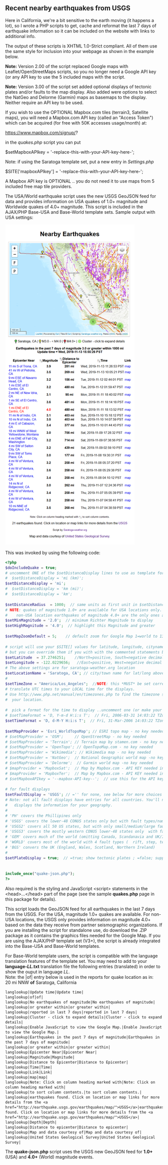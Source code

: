 ## Recent nearby earthquakes from USGS

Here in California, we're a bit sensitive to the earth moving (it happens a lot), so I wrote a PHP scripts to get, cache and reformat the last 7 days of earthquake information so it can be included on the website with links to additional info.  

The output of these scripts is XHTML 1.0-Strict compliant. All of them use the same style for inclusion into your webpage as shown in the example below.

**Note:** Version 2.00 of the script replaced Google maps with Leaflet/OpenStreetMaps scripts, so you no longer need a Google API key (or any API key to use the 5 included maps with the script.

**Note:** Version 3.00 of the script set added optional displays of tectonic plates and/or faults to the map display. Also added were options to select the NatGeo and Delorme (Garmin) maps as basemaps to the display.  Neither require an API key to be used.

If you wish to use the OPTIONAL Mapbox.com tiles (terrain3, Satellite maps), you will need a Mapbox.com API key (called an "Access Token") which can be acquired (for free with 50K accesses usage/month) at:

https://www.mapbox.com/signup/?

in the _quakes.php_ script you can put

$setMapboxAPIkey = '-replace-this-with-your-API-key-here-';

Note: if using the Saratoga template set, put a new entry in _Settings.php_

$SITE['mapboxAPIkey'] = '-replace-this-with-your-API-key-here-';

A Mapbox API key is OPTIONAL .. you do not need it to use maps from 5 included free map tile providers.

The USA/World earthquake script uses the new USGS GeoJSON feed for data and provides information on USA quakes of 1.0+ magnitude and Worldwide quakes of 4.0+ magnitude. This script is included in the AJAX/PHP Base-USA and Base-World template sets. Sample output with USA settings:

<img src="./sample-output.png" alt="sample output">

This was invoked by using the following code:
```php
<?php
$doIncludeQuake = true;
# uncomment ONE of the $setDistanceDisplay lines to use as template for distance displays  
#  $setDistanceDisplay = 'mi (km)';
$setDistanceDisplay = 'mi';
#  $setDistanceDisplay = 'km (mi)';
#  $setDistanceDisplay = 'km';

$setDistanceRadius  = 1000;  // same units as first unit in $setDistanceDisplay
# NOTE: quakes of magnitude 1.0+ are available for USA locations only.
#    non-USA location earthquakes of magnitude 4.0+ are the only ones available from the USGS
$setMinMagnitude = '2.0';  // minimum Richter Magnitude to display
$setHighMagnitude = '4.0';  // highlight this Magnitude and greater

$setMapZoomDefault = 5;    // default zoom for Google Map 1=world to 13=street

# script will use your $SITE[] values for latitude, longitude, cityname, timezone and time display format
# but you can override them if you with with the commented statements below:
$setLatitude  = 37.2746251;    //North=positive, South=negative decimal degrees
$setLongitude = -122.0229656;   //East=positive, West=negative decimal degrees
# The above settings are for saratoga-weather.org location
$setLocationName = 'Saratoga, CA'; // city/town name for lat/long above
#
$setTimeZone = "America/Los_Angeles";  //NOTE: this *MUST* be set correctly to
# translate UTC times to your LOCAL time for the displays.
# Use http://www.php.net/manual/en/timezones.php to find the timezone suitable for
#  your location.

#  pick a format for the time to display ..uncomment one (or make your own)
# $setTimeFormat = 'D, Y-m-d H:i:s T';  // Fri, 2006-03-31 14:03:22 TZone
$setTimeFormat = 'D, d-M-Y H:i:s T';  // Fri, 31-Mar-2006 14:03:22 TZone

$setMapProvider = 'Esri_WorldTopoMap'; // ESRI topo map - no key needed
# $setMapProvider = 'OSM';     // OpenStreetMap - no key needed
# $setMapProvider = 'Terrain'; // Terrain map by stamen.com - no key needed
# $setMapProvider = 'OpenTopo'; // OpenTopoMap.com - no key needed
# $setMapProvider = 'Wikimedia'; // Wikimedia map - no key needed
# $setMapProvider = 'NatGeo';  // National Geographic world map -no key needed  
# $setMapProvider = 'Delorme';  // Garmin world map -no key needed  
# $mapProvider = 'MapboxSat';  // Map by Mapbox.com - API KEY needed in $setMapboxAPIkey
# $mapProvider = 'MapboxTer';  // Map by Mapbox.com - API KEY needed in $setMapboxAPIkey
# $setMapboxAPIkey = '--mapbox-API-key--';  // use this for the API key to MapBox

# for fault displays
$setFaultDisplay = 'USGS'; // ='' for none, see below for more choices
# Note: not all fault displays have entries for all countries. You'll need to choose the one that
#   displays the information for your geography.
#
# 'PH' covers the Phillipines only
# 'USGS' covers the lower-48 CONUS states only but with fault types/names/ages
# 'USGS2' covers all 50 US states, but with only small/medium/large fault types (no descriptions)
# 'USGS3' covers the mostly western CONUS lower-48 states only  with fault names and types only
# 'GEM' covers much of the world (omitting Canada, Scandanavia and UK/Ireland)
# 'WORLD' covers most of the world with 4 fault types (  rift, step, tectonic contact, thrust-fault)
# 'BGS' convers the UK (England, Wales, Scotland, Northern Ireland)
#
$setPlateDisplay = true;  // =true; show tectonic plates ; =false; suppress tectonic plate display


include_once("quake-json.php");
?>
```

Also required is the styling and JavaScript &lt;script> statements in the &lt;head>...&lt;/head> part of the page (see the sample **quakes.php** page in this package for details).

This script loads the GeoJSON feed for all earthquakes in the last 7 days from the USGS. For the USA, magnitude 1.0+ quakes are available. For non-USA locations, the USGS only provides information on magnitude 4.0+ based on the data they receive from partner seismographic organizations. If you are installing the script for standalone use, do download the .ZIP package as it contains the graphics files needed for the Google Map. If you are using the AJAX/PHP template set (V3+), the script is already integrated into the Base-USA and Base-World templates.

For Base-World template users, the script is compatible with the language translation features of the template set. You may need to add to your **language-_LL_.txt** translation file the following entries (translated) in order to show the ouput in language _LL_.  
Note: the |of| entry below is used in the reports for quake location as in:  
  20 mi NNW **of** Saratoga, California

```
langlookup|Update time|Update time|
langlookup|of|of|
langlookup|No earthquakes of magnitude|No earthquakes of magnitude|
langlookup|or greater within|or greater within|
langlookup|reported in last 7 days|reported in last 7 days|
langlookup|Cluster - click to expand details|Cluster - click to expand details|
langlookup|Enable JavaScript to view the Google Map.|Enable JavaScript to view the Google Map.|
langlookup|Earthquakes in the past 7 days of magnitude|Earthquakes in the past 7 days of magnitude|
langlookup|or greater within|or greater within|
langlookup|Epicenter Near|Epicenter Near|
langlookup|Magnitude|Magnitude|
langlookup|Distance to Epicenter|Distance to Epicenter|
langlookup|Time|Time|
langlookup|Link|Link|
langlookup|map|map|
langlookup|Note: Click on column heading marked with|Note: Click on column heading marked with|
langlookup|to sort column contents.|to sort column contents.|
langlookup|earthquakes found. Click on location or map links for more details from the <a href="http://earthquake.usgs.gov/earthquakes/map/">USGS</a>|earthquakes found. Click on location or map links for more details from the <a href="http://earthquake.usgs.gov/earthquakes/map/">USGS</a>|
langlookup|Depth|Depth|
langlookup|Distance to epicenter|Distance to epicenter|
langlookup|Map and data courtesy of|Map and data courtesy of|
langlookup|United States Geological Survey|United States Geological Survey|
```

The **quake-json.php** script uses the USGS new GeoJSON feed for **1.0+** (USA) and **4.0+** (World) magnitude events.
